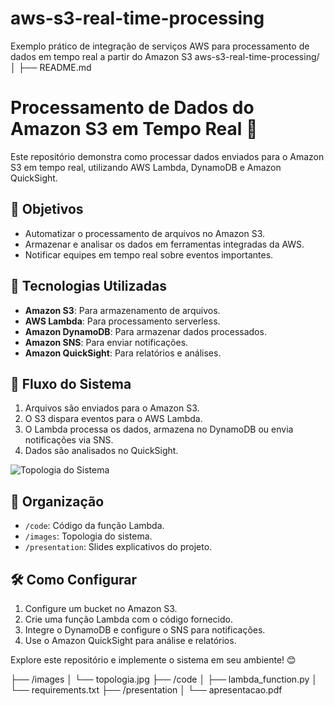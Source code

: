# aws-s3-real-time-processing
Exemplo prático de integração de serviços AWS para processamento de dados em tempo real a partir do Amazon S3
aws-s3-real-time-processing/
│
├── README.md
# Processamento de Dados do Amazon S3 em Tempo Real 🚀  

Este repositório demonstra como processar dados enviados para o Amazon S3 em tempo real, utilizando AWS Lambda, DynamoDB e Amazon QuickSight.  

## 🎯 Objetivos  
- Automatizar o processamento de arquivos no Amazon S3.
- Armazenar e analisar os dados em ferramentas integradas da AWS.
- Notificar equipes em tempo real sobre eventos importantes.

## 🔧 Tecnologias Utilizadas  
- **Amazon S3**: Para armazenamento de arquivos.
- **AWS Lambda**: Para processamento serverless.
- **Amazon DynamoDB**: Para armazenar dados processados.
- **Amazon SNS**: Para enviar notificações.
- **Amazon QuickSight**: Para relatórios e análises.

## 🚀 Fluxo do Sistema  
1. Arquivos são enviados para o Amazon S3.
2. O S3 dispara eventos para o AWS Lambda.
3. O Lambda processa os dados, armazena no DynamoDB ou envia notificações via SNS.
4. Dados são analisados no QuickSight.  

![Topologia do Sistema](./images/topologia.jpg)

## 📂 Organização  
- `/code`: Código da função Lambda.
- `/images`: Topologia do sistema.
- `/presentation`: Slides explicativos do projeto.

## 🛠️ Como Configurar  
1. Configure um bucket no Amazon S3.
2. Crie uma função Lambda com o código fornecido.
3. Integre o DynamoDB e configure o SNS para notificações.
4. Use o Amazon QuickSight para análise e relatórios.

Explore este repositório e implemente o sistema em seu ambiente! 😊

├── /images
│   └── topologia.jpg
├── /code
│   ├── lambda_function.py
│   └── requirements.txt
├── /presentation
│   └── apresentacao.pdf
